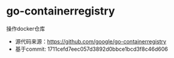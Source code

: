 # go-containerregistry
操作docker仓库  
* 源代码来源：https://github.com/google/go-containerregistry  
* 基于commit: 1711cefd7eec057d3892d0bbce1bcd3f8c46d606
